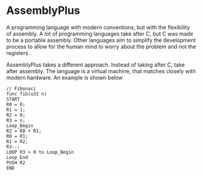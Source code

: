 # AssemblyPlus

A programming language with modern conventions, but with the flexibility of assembly. A lot of programming languages take after C, but C was made to be a portable assembly. Other languages aim to simplify the development process to allow for the human mind to worry about the problem and not the registers. 

AssemblyPlus takes a different approach. Instead of taking after C, take after assembly. The language is a virtual machine, that matches closely with modern hardware. An example is shown below

```
// Fibonaci
func fib(u32 n)
START
R0 = 0;
R1 = 1;
R2 = 0;
R3 = n;
Loop_Begin
R2 = R0 + R1;
R0 = R1; 
R1 = R2;
R3--;
LOOP R3 > 0 to Loop_Begin
Loop_End
PUSH R2
END
```

